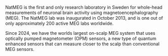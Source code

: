 NatMEG is the first and only research laboratory in Sweden for whole-head measurements of neuronal brain activity using magnetoencephalography (MEG). The NatMEG lab was  inaugurated in October 2013, and is one out of only approximately 200 active MEG labs worldwide.

Since 2024, we have the worlds largest on-scalp MEG system that uses optically pumped magnetometer (OPM) sensors, a new type of quantum enhanced sensors that can measure closer to the scalp than conventional MEG sensors.